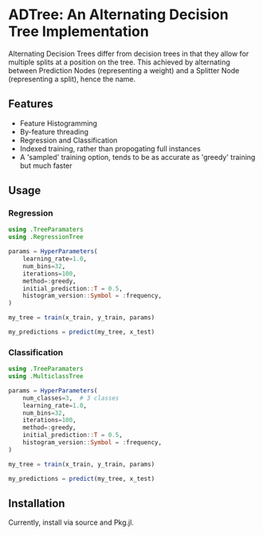 # ADTree: An Alternating Decision Tree Implementation

Alternating Decision Trees differ from decision trees in that they allow for multiple splits at a position on the tree. This achieved by alternating between Prediction Nodes (representing a weight) and a Splitter Node (representing a split), hence the name.

## Features
- Feature Histogramming
- By-feature threading
- Regression and Classification
- Indexed training, rather than propogating full instances
- A 'sampled' training option, tends to be as accurate as 'greedy' training but much faster

## Usage
### Regression
```julia
using .TreeParamaters
using .RegressionTree

params = HyperParameters(
    learning_rate=1.0,
    num_bins=32,
    iterations=100,
    method=:greedy,
    initial_prediction::T = 0.5,
    histogram_version::Symbol = :frequency,
)

my_tree = train(x_train, y_train, params)

my_predictions = predict(my_tree, x_test)
```

### Classification
```julia
using .TreeParamaters
using .MulticlassTree

params = HyperParameters(
    num_classes=3,  # 3 classes
    learning_rate=1.0,
    num_bins=32,
    iterations=100,
    method=:greedy,
    initial_prediction::T = 0.5,
    histogram_version::Symbol = :frequency,
)

my_tree = train(x_train, y_train, params)

my_predictions = predict(my_tree, x_test)
```

## Installation
Currently, install via source and Pkg.jl.
